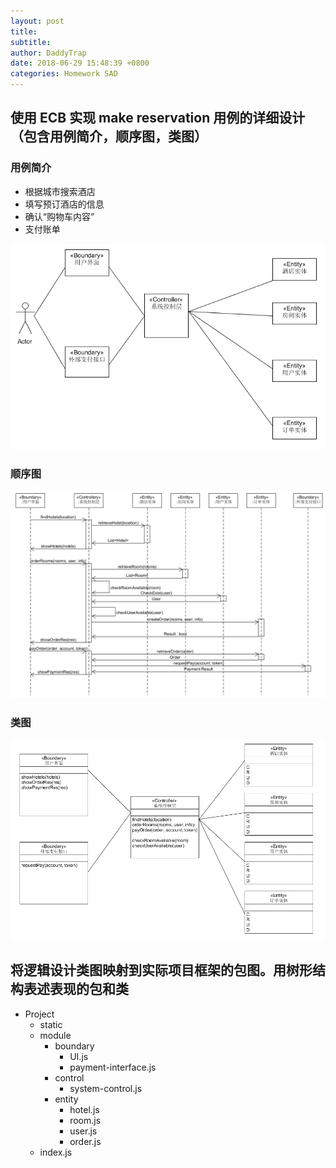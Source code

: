 ```yaml
---
layout: post
title:
subtitle:
author: DaddyTrap
date: 2018-06-29 15:48:39 +0800
categories: Homework SAD
---
```


## 使用 ECB 实现 make reservation 用例的详细设计（包含用例简介，顺序图，类图）

### 用例简介

+ 根据城市搜索酒店
+ 填写预订酒店的信息
+ 确认“购物车内容”
+ 支付账单

![](/assets/sad-9/use-cases.png)

### 顺序图

![](/assets/sad-9/sequence.png)

### 类图

![](/assets/sad-9/class.png)

## 将逻辑设计类图映射到实际项目框架的包图。用树形结构表述表现的包和类

+ Project
	+ static
	+ module
		+ boundary
			+ UI.js
			+ payment-interface.js
		+ control
			+ system-control.js
		+ entity
			+ hotel.js
			+ room.js
			+ user.js
			+ order.js
	+ index.js